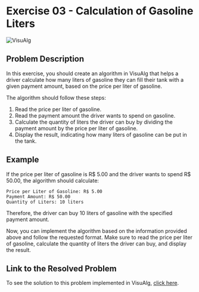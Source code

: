 # Exercise 03 - Calculation of Gasoline Liters

![VisuAlg](https://img.shields.io/badge/VisuAlg-1575F9?style=for-the-badge&logoColor=white)

## Problem Description

In this exercise, you should create an algorithm in VisuAlg that helps a driver calculate how many liters of gasoline they can fill their tank with a given payment amount, based on the price per liter of gasoline.

The algorithm should follow these steps:

1. Read the price per liter of gasoline.
2. Read the payment amount the driver wants to spend on gasoline.
3. Calculate the quantity of liters the driver can buy by dividing the payment amount by the price per liter of gasoline.
4. Display the result, indicating how many liters of gasoline can be put in the tank.

## Example

If the price per liter of gasoline is R$ 5.00 and the driver wants to spend R$ 50.00, the algorithm should calculate:

```
Price per Liter of Gasoline: R$ 5.00
Payment Amount: R$ 50.00
Quantity of Liters: 10 liters
```

Therefore, the driver can buy 10 liters of gasoline with the specified payment amount.

Now, you can implement the algorithm based on the information provided above and follow the requested format. Make sure to read the price per liter of gasoline, calculate the quantity of liters the driver can buy, and display the result.

## Link to the Resolved Problem

To see the solution to this problem implemented in VisuAlg, [click here](/2020_2/CAP/Cycle1/Exercises/E3/E3.alg).